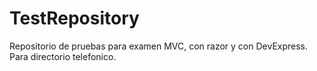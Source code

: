
# TestRepository

Repositorio de pruebas para examen MVC, 
con razor y con DevExpress.
Para directorio telefonico.

